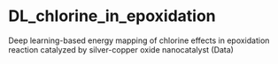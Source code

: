 # DL_chlorine_in_epoxidation
Deep learning-based energy mapping of chlorine effects in epoxidation reaction catalyzed by silver-copper oxide nanocatalyst (Data)
